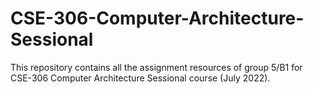 # CSE-306-Computer-Architecture-Sessional
This repository contains all the assignment resources of group 5/B1 for CSE-306 Computer Architecture Sessional course (July 2022).
